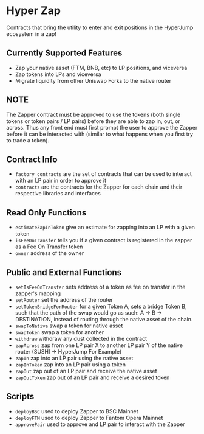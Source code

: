 # Hyper Zap
Contracts that bring the utility to enter and exit positions in the HyperJump ecosystem in a zap!

## Currently Supported Features
- Zap your native asset (FTM, BNB, etc) to LP positions, and viceversa
- Zap tokens into LPs and viceversa
- Migrate liquidity from other Uniswap Forks to the native router

## NOTE

The Zapper contract must be approved to use the tokens (both single tokens or token pairs / LP pairs) before they are able to zap in, out, or across. Thus any front end must first prompt the user to approve the Zapper before it can be interacted with (similar to what happens when you first try to trade a token).

## Contract Info
- `factory_contracts` are the set of contracts that can be used to interact with an LP pair in order to approve it
- `contracts` are the contracts for the Zapper for each chain and their respective libraries and interfaces

## Read Only Functions

- `estimateZapInToken` give an estimate for zapping into an LP with a given token
- `isFeeOnTransfer` tells you if a given contract is registered in the zapper as a Fee On Transfer token
- `owner` address of the owner

## Public and External Functions

- `setIsFeeOnTransfer` sets address of a token as fee on transfer in the zapper's mapping
- `setRouter` set the address of the router
- `setTokenBridgeForRouter` for a given Token A, sets a bridge Token B, such that the path of the swap would go as such: A -> B -> DESTINATION, instead of routing through the native asset of the chain.
- `swapToNative` swap a token for native asset
- `swapToken` swap a token for another
- `withdraw` withdraw any dust collected in the contract
- `zapAcross` zap from one LP pair X to another LP pair Y of the native router (SUSHI -> HyperJump For Example)
- `zapIn` zap into an LP pair using the native asset
- `zapInToken` zap into an LP pair using a token
- `zapOut` zap out of an LP pair and receive the native asset
- `zapOutToken` zap out of an LP pair and receive a desired token

## Scripts
- `deployBSC` used to deploy Zapper to BSC Mainnet
- `deployFTM` used to deploy Zapper to Fantom Opera Mainnet
- `approvePair` used to approve and LP pair to interact with the Zapper


